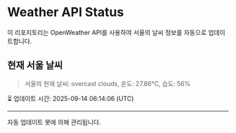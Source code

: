 
# Weather API Status

이 리포지토리는 OpenWeather API를 사용하여 서울의 날씨 정보를 자동으로 업데이트합니다.

## 현재 서울 날씨
> 서울의 현재 날씨: overcast clouds, 온도: 27.86°C, 습도: 56%

⏳ 업데이트 시간: 2025-09-14 06:14:06 (UTC)

---
자동 업데이트 봇에 의해 관리됩니다.
